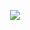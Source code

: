 <p align="center">
<img src="https://www.animatedimages.org/data/media/562/animated-line-image-0297.gif">
</p>
